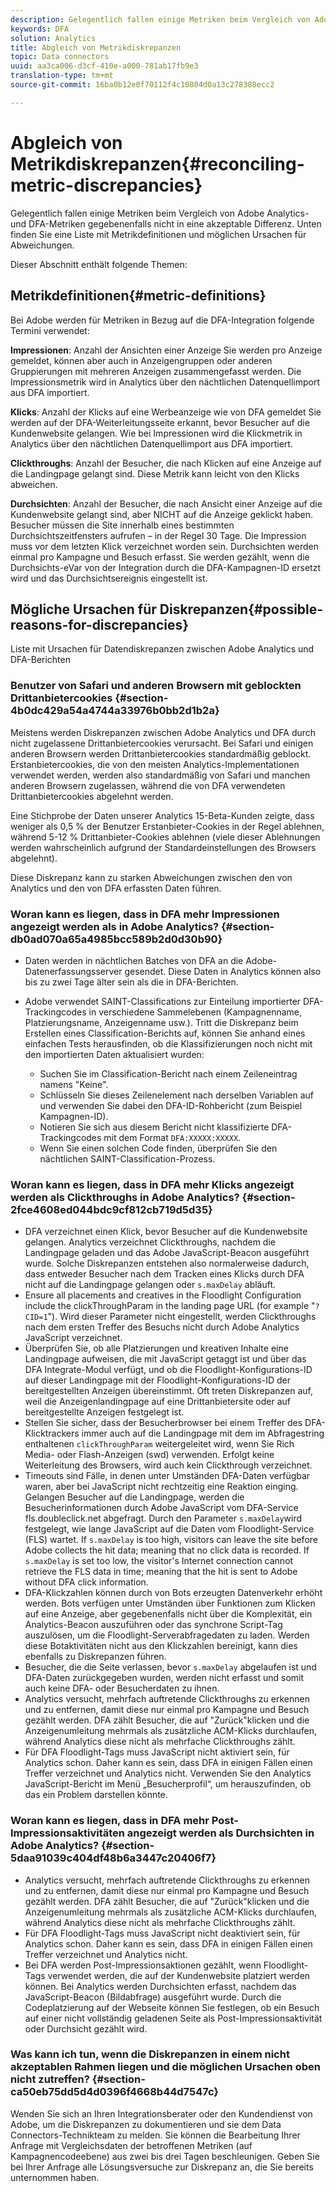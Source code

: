 ```yaml
---
description: Gelegentlich fallen einige Metriken beim Vergleich von Adobe Analytics- und DFA-Metriken gegebenenfalls nicht in eine akzeptable Differenz. Unten finden Sie eine Liste mit Metrikdefinitionen und möglichen Ursachen für Abweichungen.
keywords: DFA
solution: Analytics
title: Abgleich von Metrikdiskrepanzen
topic: Data connectors
uuid: aa3ca006-d3cf-410e-a000-781ab17fb9e3
translation-type: tm+mt
source-git-commit: 16ba0b12e0f70112f4c10804d0a13c278388ecc2

---
```



# Abgleich von Metrikdiskrepanzen{#reconciling-metric-discrepancies}

Gelegentlich fallen einige Metriken beim Vergleich von Adobe Analytics- und DFA-Metriken gegebenenfalls nicht in eine akzeptable Differenz. Unten finden Sie eine Liste mit Metrikdefinitionen und möglichen Ursachen für Abweichungen.

Dieser Abschnitt enthält folgende Themen:

## Metrikdefinitionen{#metric-definitions}

Bei Adobe werden für Metriken in Bezug auf die DFA-Integration folgende Termini verwendet:

**Impressionen**: Anzahl der Ansichten einer Anzeige Sie werden pro Anzeige gemeldet, können aber auch in Anzeigengruppen oder anderen Gruppierungen mit mehreren Anzeigen zusammengefasst werden. Die Impressionsmetrik wird in Analytics über den nächtlichen Datenquellimport aus DFA importiert.

**Klicks**: Anzahl der Klicks auf eine Werbeanzeige wie von DFA gemeldet Sie werden auf der DFA-Weiterleitungsseite erkannt, bevor Besucher auf die Kundenwebsite gelangen. Wie bei Impressionen wird die Klickmetrik in Analytics über den nächtlichen Datenquellimport aus DFA importiert.

**Clickthroughs**: Anzahl der Besucher, die nach Klicken auf eine Anzeige auf die Landingpage gelangt sind. Diese Metrik kann leicht von den Klicks abweichen.

**Durchsichten**: Anzahl der Besucher, die nach Ansicht einer Anzeige auf die Kundenwebsite gelangt sind, aber NICHT auf die Anzeige geklickt haben. Besucher müssen die Site innerhalb eines bestimmten Durchsichtszeitfensters aufrufen – in der Regel 30 Tage. Die Impression muss vor dem letzten Klick verzeichnet worden sein. Durchsichten werden einmal pro Kampagne und Besuch erfasst. Sie werden gezählt, wenn die Durchsichts-eVar von der Integration durch die DFA-Kampagnen-ID ersetzt wird und das Durchsichtsereignis eingestellt ist.

## Mögliche Ursachen für Diskrepanzen{#possible-reasons-for-discrepancies}

Liste mit Ursachen für Datendiskrepanzen zwischen Adobe Analytics und DFA-Berichten

### Benutzer von Safari und anderen Browsern mit geblockten Drittanbietercookies {#section-4b0dc429a54a4744a33976b0bb2d1b2a}

Meistens werden Diskrepanzen zwischen Adobe Analytics und DFA durch nicht zugelassene Drittanbietercookies verursacht. Bei Safari und einigen anderen Browsern werden Drittanbietercookies standardmäßig geblockt. Erstanbietercookies, die von den meisten Analytics-Implementationen verwendet werden, werden also standardmäßig von Safari und manchen anderen Browsern zugelassen, während die von DFA verwendeten Drittanbietercookies abgelehnt werden.

Eine Stichprobe der Daten unserer Analytics 15-Beta-Kunden zeigte, dass weniger als 0,5 % der Benutzer Erstanbieter-Cookies in der Regel ablehnen, während 5-12 % Drittanbieter-Cookies ablehnen (viele dieser Ablehnungen werden wahrscheinlich aufgrund der Standardeinstellungen des Browsers abgelehnt).

Diese Diskrepanz kann zu starken Abweichungen zwischen den von Analytics und den von DFA erfassten Daten führen.

### Woran kann es liegen, dass in DFA mehr Impressionen angezeigt werden als in Adobe Analytics? {#section-db0ad070a65a4985bcc589b2d0d30b90}

* Daten werden in nächtlichen Batches von DFA an die Adobe-Datenerfassungsserver gesendet. Diese Daten in Analytics können also bis zu zwei Tage älter sein als die in DFA-Berichten.
* Adobe verwendet SAINT-Classifications zur Einteilung importierter DFA-Trackingcodes in verschiedene Sammelebenen (Kampagnenname, Platzierungsname, Anzeigenname usw.). Tritt die Diskrepanz beim Erstellen eines Classification-Berichts auf, können Sie anhand eines einfachen Tests herausfinden, ob die Klassifizierungen noch nicht mit den importierten Daten aktualisiert wurden:

   * Suchen Sie im Classification-Bericht nach einem Zeileneintrag namens "Keine".
   * Schlüsseln Sie dieses Zeilenelement nach derselben Variablen auf und verwenden Sie dabei den DFA-ID-Rohbericht (zum Beispiel Kampagnen-ID).
   * Notieren Sie sich aus diesem Bericht nicht klassifizierte DFA-Trackingcodes mit dem Format `DFA:XXXXX:XXXXX`.
   * Wenn Sie einen solchen Code finden, überprüfen Sie den nächtlichen SAINT-Classification-Prozess.

### Woran kann es liegen, dass in DFA mehr Klicks angezeigt werden als Clickthroughs in Adobe Analytics? {#section-2fce4608ed044bdc9cf812cb719d5d35}

* DFA verzeichnet einen Klick, bevor Besucher auf die Kundenwebsite gelangen. Analytics verzeichnet Clickthroughs, nachdem die Landingpage geladen und das Adobe JavaScript-Beacon ausgeführt wurde. Solche Diskrepanzen entstehen also normalerweise dadurch, dass entweder Besucher nach dem Tracken eines Klicks durch DFA nicht auf die Landingpage gelangen oder `s.maxDelay` abläuft.
* Ensure all placements and creatives in the Floodlight Configuration include the clickThroughParam in the landing page URL (for example "`?CID=1`"). Wird dieser Parameter nicht eingestellt, werden Clickthroughs nach dem ersten Treffer des Besuchs nicht durch Adobe Analytics JavaScript verzeichnet.
* Überprüfen Sie, ob alle Platzierungen und kreativen Inhalte eine Landingpage aufweisen, die mit JavaScript getaggt ist und über das DFA Integrate-Modul verfügt, und ob die Floodlight-Konfigurations-ID auf dieser Landingpage mit der Floodlight-Konfigurations-ID der bereitgestellten Anzeigen übereinstimmt. Oft treten Diskrepanzen auf, weil die Anzeigenlandingpage auf eine Drittanbietersite oder auf bereitgestellte Anzeigen festgelegt ist.
* Stellen Sie sicher, dass der Besucherbrowser bei einem Treffer des DFA-Klicktrackers immer auch auf die Landingpage mit dem im Abfragestring enthaltenen `clickThroughParam` weitergeleitet wird, wenn Sie Rich Media- oder Flash-Anzeigen (swd) verwenden. Erfolgt keine Weiterleitung des Browsers, wird auch kein Clickthrough verzeichnet.
* Timeouts sind Fälle, in denen unter Umständen DFA-Daten verfügbar waren, aber bei JavaScript nicht rechtzeitig eine Reaktion einging. Gelangen Besucher auf die Landingpage, werden die Besucherinformationen durch Adobe JavaScript vom DFA-Service fls.doubleclick.net abgefragt. Durch den Parameter `s.maxDelay`wird festgelegt, wie lange JavaScript auf die Daten vom Floodlight-Service (FLS) wartet. If `s.maxDelay` is too high, visitors can leave the site before Adobe collects the hit data; meaning that no click data is recorded. If `s.maxDelay` is set too low, the visitor's Internet connection cannot retrieve the FLS data in time; meaning that the hit is sent to Adobe without DFA click information.
* DFA-Klickzahlen können durch von Bots erzeugten Datenverkehr erhöht werden. Bots verfügen unter Umständen über Funktionen zum Klicken auf eine Anzeige, aber gegebenenfalls nicht über die Komplexität, ein Analytics-Beacon auszuführen oder das synchrone Script-Tag auszulösen, um die Floodlight-Serverabfragedaten zu laden. Werden diese Botaktivitäten nicht aus den Klickzahlen bereinigt, kann dies ebenfalls zu Diskrepanzen führen.
* Besucher, die die Seite verlassen, bevor `s.maxDelay` abgelaufen ist und DFA-Daten zurückgegeben wurden, werden nicht erfasst und somit auch keine DFA- oder Besucherdaten zu ihnen.
* Analytics versucht, mehrfach auftretende Clickthroughs zu erkennen und zu entfernen, damit diese nur einmal pro Kampagne und Besuch gezählt werden. DFA zählt Besucher, die auf "Zurück"klicken und die Anzeigenumleitung mehrmals als zusätzliche ACM-Klicks durchlaufen, während Analytics diese nicht als mehrfache Clickthroughs zählt.
* Für DFA Floodlight-Tags muss JavaScript nicht aktiviert sein, für Analytics schon. Daher kann es sein, dass DFA in einigen Fällen einen Treffer verzeichnet und Analytics nicht. Verwenden Sie den Analytics JavaScript-Bericht im Menü „Besucherprofil“, um herauszufinden, ob das ein Problem darstellen könnte.

### Woran kann es liegen, dass in DFA mehr Post-Impressionsaktivitäten angezeigt werden als Durchsichten in Adobe Analytics? {#section-5daa91039c404df48b6a3447c20406f7}

* Analytics versucht, mehrfach auftretende Clickthroughs zu erkennen und zu entfernen, damit diese nur einmal pro Kampagne und Besuch gezählt werden. DFA zählt Besucher, die auf "Zurück"klicken und die Anzeigenumleitung mehrmals als zusätzliche ACM-Klicks durchlaufen, während Analytics diese nicht als mehrfache Clickthroughs zählt.
* Für DFA Floodlight-Tags muss JavaScript nicht deaktiviert sein, für Analytics schon. Daher kann es sein, dass DFA in einigen Fällen einen Treffer verzeichnet und Analytics nicht. 
* Bei DFA werden Post-Impressionsaktionen gezählt, wenn Floodlight-Tags verwendet werden, die auf der Kundenwebsite platziert werden können. Bei Analytics werden Durchsichten erfasst, nachdem das JavaScript-Beacon (Bildabfrage) ausgeführt wurde. Durch die Codeplatzierung auf der Webseite können Sie festlegen, ob ein Besuch auf einer nicht vollständig geladenen Seite als Post-Impressionsaktivität oder Durchsicht gezählt wird.

### Was kann ich tun, wenn die Diskrepanzen in einem nicht akzeptablen Rahmen liegen und die möglichen Ursachen oben nicht zutreffen? {#section-ca50eb75dd5d4d0396f4668b44d7547c}

Wenden Sie sich an Ihren Integrationsberater oder den Kundendienst von Adobe, um die Diskrepanzen zu dokumentieren und sie dem Data Connectors-Technikteam zu melden. Sie können die Bearbeitung Ihrer Anfrage mit Vergleichsdaten der betroffenen Metriken (auf Kampagnencodeebene) aus zwei bis drei Tagen beschleunigen. Geben Sie bei Ihrer Anfrage alle Lösungsversuche zur Diskrepanz an, die Sie bereits unternommen haben.
